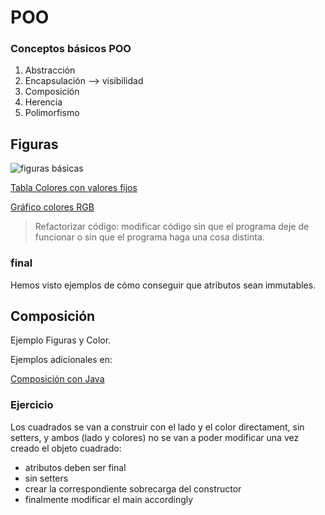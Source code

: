 # POO 

### Conceptos básicos POO 

1. Abstracción
2. Encapsulación --> visibilidad
3. Composición
4. Herencia
5. Polimorfismo

## Figuras

![figuras básicas](images/figuras.png)


[Tabla Colores con valores fijos](https://support.microsoft.com/en-us/office/rgb-function-aa04db19-fb8a-4f58-9ad6-71a1f5a43e94)

[Gráfico colores RGB](https://cs.calvin.edu/activities/connect/CompRenew/03programming/01color.png)


> Refactorizar código: modificar código sin que el programa deje de funcionar o sin que el programa haga una cosa distinta.

### final

Hemos visto ejemplos de cómo conseguir que atributos sean immutables.

## Composición

Ejemplo Figuras y Color.

Ejemplos adicionales en:

[Composición con Java](https://www.arquitecturajava.com/java-composicion-y-la-reutilizacion-del-codigo/)

### Ejercicio

Los cuadrados se van a construir con el lado y el color directament, sin setters, y ambos (lado y colores) no se van a poder modificar una vez creado el objeto cuadrado:

- atributos deben ser final
- sin setters
- crear la correspondiente sobrecarga del constructor
- finalmente modificar el main accordingly